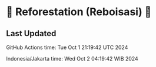 
# 🌳 Reforestation (Reboisasi) 🌲

## Last Updated

GitHub Actions time: Tue Oct  1 21:19:42 UTC 2024

Indonesia/Jakarta time: Wed Oct  2 04:19:42 WIB 2024
